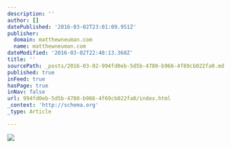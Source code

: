 ```yaml
---
description: ''
author: []
datePublished: '2016-03-02T23:01:09.951Z'
publisher:
  domain: matthewneuman.com
  name: matthewneuman.com
dateModified: '2016-03-02T22:48:13.368Z'
title: ''
sourcePath: _posts/2016-03-02-994fd0eb-5d5b-4780-b966-4f69cb022fa0.md
published: true
inFeed: true
hasPage: true
inNav: false
url: 994fd0eb-5d5b-4780-b966-4f69cb022fa0/index.html
_context: 'http://schema.org'
_type: Article

---
```

![](https://matthewneuman.files.wordpress.com/2016/02/billboardswithsandy.jpg?w=400)